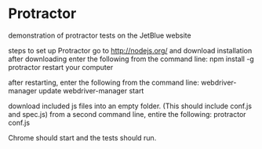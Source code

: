# Protractor
demonstration of protractor tests on the JetBlue website

steps to set up Protractor
go to http://nodejs.org/ and download installation
after downloading enter the following from the command line: 
npm install -g protractor
restart your computer

after restarting, enter the following from the command line: 
webdriver-manager update
webdriver-manager start

download included js files into an empty folder.
(This should include conf.js and spec.js)
from a second command line, entire the following:
protractor conf.js

Chrome should start and the tests should run.

